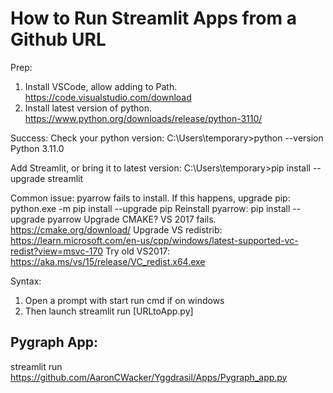 # How to Run Streamlit Apps from a Github URL

Prep:
1. Install VSCode, allow adding to Path.  https://code.visualstudio.com/download
2. Install latest version of python.  https://www.python.org/downloads/release/python-3110/

Success:
Check your python version:
C:\Users\temporary>python --version
Python 3.11.0

Add Streamlit, or bring it to latest version:
C:\Users\temporary>pip install --upgrade streamlit

Common issue: pyarrow fails to install.  If this happens, upgrade pip:
python.exe -m pip install --upgrade pip
Reinstall pyarrow:
pip install --upgrade pyarrow
Upgrade CMAKE?  VS 2017 fails.  https://cmake.org/download/
Upgrade VS redistrib: https://learn.microsoft.com/en-us/cpp/windows/latest-supported-vc-redist?view=msvc-170
Try old VS2017: https://aka.ms/vs/15/release/VC_redist.x64.exe

Syntax:
1. Open a prompt with start run cmd if on windows
2. Then launch streamlit run [URLtoApp.py]

## Pygraph App:
streamlit run https://github.com/AaronCWacker/Yggdrasil/Apps/Pygraph_app.py

